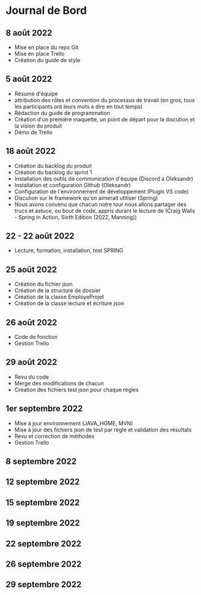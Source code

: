 # Journal de Bord

## 8 août 2022
- Mise en place du repo Git
- Mise en place Trello
- Création du guide de style

## 5 août 2022
- Résumé d'équipe
- attribution des rôles et convention du processus de travail (en gros, tous les participants ont leurs mots a dire en tout temps)
- Rédaction du guide de programmation
- Création d'un première maquette, un point de départ pour la discution et la vision du produit
- Démo de Trello

## 18 août 2022
- Création du backlog du produit
- Création du backlog du sprint 1
- Installation des outils de communication d'équipe (Discord a Oleksandr)
- Installation et configuration Github (Oleksandr)
- Configuration de l'environnement de développement (Plugin VS code)
- Discution sur le framework qu'on aimerait utiliser (Spring)
- Nous avons convenu que chacun notre tour nous allons partager des trucs et astuce, ou bout de code, appris durant le lecture de (Craig Walls - Spring in Action, Sixth Edition (2022, Manning))

## 22 - 22 août 2022
- Lecture, formation, installation, test SPRING

## 25 août 2022
- Création du fichier json
- Création de la structure de dossier
- Création de la classe EmployeProjet
- Création de la classe lecture et écriture json

## 26 août 2022
- Code de fonction
- Gestion Trello

## 29 août 2022
- Revu du code
- Merge des modifications de chacun
- Création des fichiers test json pour chaque règles
  
## 1er septembre 2022
- Mise à jour environnement (JAVA_HOME, MVN)
- Mise à jour des fichiers json de test par règle et validation des résultats
- Revu et correction de méthodes
- Gestion Trello

## 8 septembre 2022
## 12 septembre 2022
## 15 septembre 2022
## 19 septembre 2022
## 22 septembre 2022
## 26 septembre 2022
## 29 septembre 2022
